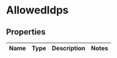# AllowedIdps

## Properties
Name | Type | Description | Notes
------------ | ------------- | ------------- | -------------
